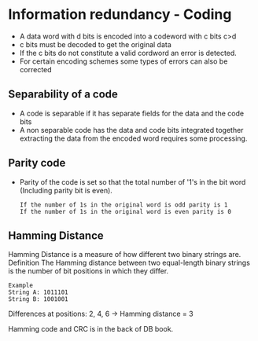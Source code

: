 # Information redundancy - Coding

* A data word with d bits is encoded into a codeword with c bits c>d
* c bits must be decoded to get the original data
* If the c bits do not constitute a valid cordword an error is detected.
* For certain encoding schemes some types of errors can also be corrected

## Separability of a code

* A code is separable if it has separate fields for the data and the code bits
* A non separable code has the data and code bits integrated together extracting the data from the encoded word requires some processing.

## Parity code
  * Parity of the code is set so that the total number of '1's in the bit word (Including parity bit is even).
    ```
    If the number of 1s in the original word is odd parity is 1
    If the number of 1s in the original word is even parity is 0
    ```
## Hamming Distance
Hamming Distance is a measure of how different two binary strings are.
Definition
The Hamming distance between two equal-length binary strings is the number of bit positions in which they differ.
```
Example  
String A: 1011101  
String B: 1001001 
```
Differences at positions: 2, 4, 6 → Hamming distance = 3

Hamming code and CRC is in the back of DB book. 
